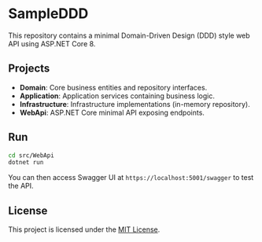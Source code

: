 # SampleDDD

This repository contains a minimal Domain-Driven Design (DDD) style web API using ASP.NET Core 8.

## Projects

- **Domain**: Core business entities and repository interfaces.
- **Application**: Application services containing business logic.
- **Infrastructure**: Infrastructure implementations (in-memory repository).
- **WebApi**: ASP.NET Core minimal API exposing endpoints.

## Run

```bash
cd src/WebApi
dotnet run
```

You can then access Swagger UI at `https://localhost:5001/swagger` to test the API.

## License

This project is licensed under the [MIT License](LICENSE).

